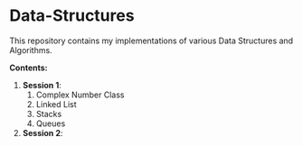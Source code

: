 # Data-Structures

This repository contains my implementations of various Data Structures and Algorithms.

**Contents:**
1. **Session 1**:
    1. Complex Number Class
    2. Linked List
    3. Stacks
    4.  Queues
2. **Session 2**:
